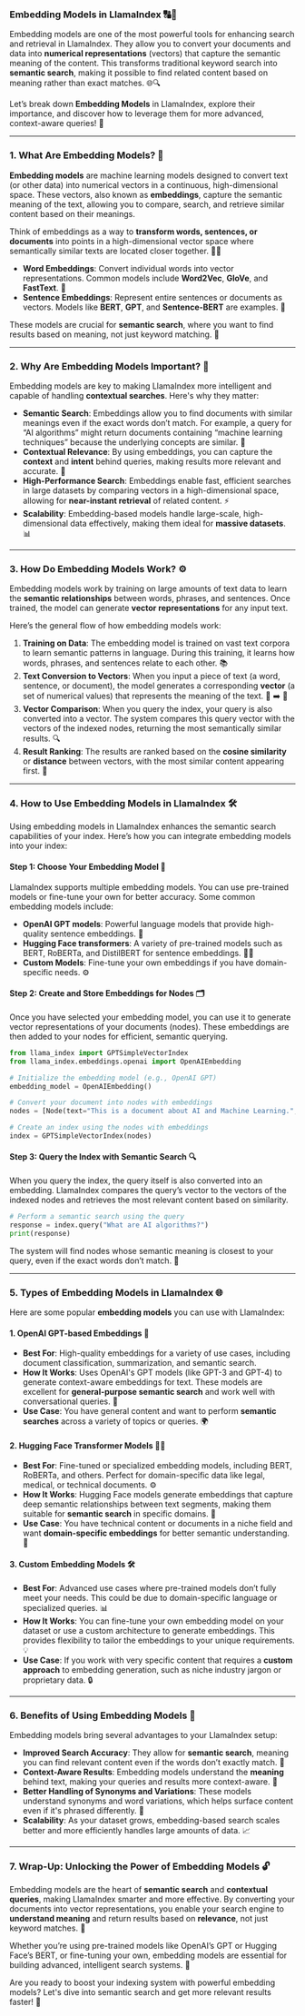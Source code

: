 ### **Embedding Models in LlamaIndex 🔠🧠**

Embedding models are one of the most powerful tools for enhancing search and retrieval in LlamaIndex. They allow you to convert your documents and data into **numerical representations** (vectors) that capture the semantic meaning of the content. This transforms traditional keyword search into **semantic search**, making it possible to find related content based on meaning rather than exact matches. 🌐🔍

Let’s break down **Embedding Models** in LlamaIndex, explore their importance, and discover how to leverage them for more advanced, context-aware queries! 🚀

---

### 1. **What Are Embedding Models? 🤔**

**Embedding models** are machine learning models designed to convert text (or other data) into numerical vectors in a continuous, high-dimensional space. These vectors, also known as **embeddings**, capture the semantic meaning of the text, allowing you to compare, search, and retrieve similar content based on their meanings.

Think of embeddings as a way to **transform words, sentences, or documents** into points in a high-dimensional vector space where semantically similar texts are located closer together. 🧠💡

- **Word Embeddings**: Convert individual words into vector representations. Common models include **Word2Vec**, **GloVe**, and **FastText**. 📝
- **Sentence Embeddings**: Represent entire sentences or documents as vectors. Models like **BERT**, **GPT**, and **Sentence-BERT** are examples. 📄

These models are crucial for **semantic search**, where you want to find results based on meaning, not just keyword matching. 🎯

---

### 2. **Why Are Embedding Models Important? 🔑**

Embedding models are key to making LlamaIndex more intelligent and capable of handling **contextual searches**. Here's why they matter:

- **Semantic Search**: Embeddings allow you to find documents with similar meanings even if the exact words don’t match. For example, a query for “AI algorithms” might return documents containing “machine learning techniques” because the underlying concepts are similar. 💬
- **Contextual Relevance**: By using embeddings, you can capture the **context** and **intent** behind queries, making results more relevant and accurate. 🧠
- **High-Performance Search**: Embeddings enable fast, efficient searches in large datasets by comparing vectors in a high-dimensional space, allowing for **near-instant retrieval** of related content. ⚡
- **Scalability**: Embedding-based models handle large-scale, high-dimensional data effectively, making them ideal for **massive datasets**. 📊

---

### 3. **How Do Embedding Models Work? ⚙️**

Embedding models work by training on large amounts of text data to learn the **semantic relationships** between words, phrases, and sentences. Once trained, the model can generate **vector representations** for any input text.

Here’s the general flow of how embedding models work:

1. **Training on Data**: The embedding model is trained on vast text corpora to learn semantic patterns in language. During this training, it learns how words, phrases, and sentences relate to each other. 📚
2. **Text Conversion to Vectors**: When you input a piece of text (a word, sentence, or document), the model generates a corresponding **vector** (a set of numerical values) that represents the meaning of the text. 📄 ➡️ 🔢
3. **Vector Comparison**: When you query the index, your query is also converted into a vector. The system compares this query vector with the vectors of the indexed nodes, returning the most semantically similar results. 🔍
4. **Result Ranking**: The results are ranked based on the **cosine similarity** or **distance** between vectors, with the most similar content appearing first. 🥇

---

### 4. **How to Use Embedding Models in LlamaIndex 🛠️**

Using embedding models in LlamaIndex enhances the semantic search capabilities of your index. Here’s how you can integrate embedding models into your index:

#### Step 1: **Choose Your Embedding Model 🧠**

LlamaIndex supports multiple embedding models. You can use pre-trained models or fine-tune your own for better accuracy. Some common embedding models include:

- **OpenAI GPT models**: Powerful language models that provide high-quality sentence embeddings. 🤖
- **Hugging Face transformers**: A variety of pre-trained models such as BERT, RoBERTa, and DistilBERT for sentence embeddings. 🦸‍♂️
- **Custom Models**: Fine-tune your own embeddings if you have domain-specific needs. ⚙️

#### Step 2: **Create and Store Embeddings for Nodes 🗂️**

Once you have selected your embedding model, you can use it to generate vector representations of your documents (nodes). These embeddings are then added to your nodes for efficient, semantic querying.

```python
from llama_index import GPTSimpleVectorIndex
from llama_index.embeddings.openai import OpenAIEmbedding

# Initialize the embedding model (e.g., OpenAI GPT)
embedding_model = OpenAIEmbedding()

# Convert your document into nodes with embeddings
nodes = [Node(text="This is a document about AI and Machine Learning.", embedding=embedding_model.get_embedding("This is a document about AI and Machine Learning."))]

# Create an index using the nodes with embeddings
index = GPTSimpleVectorIndex(nodes)
```

#### Step 3: **Query the Index with Semantic Search 🔍**

When you query the index, the query itself is also converted into an embedding. LlamaIndex compares the query’s vector to the vectors of the indexed nodes and retrieves the most relevant content based on similarity.

```python
# Perform a semantic search using the query
response = index.query("What are AI algorithms?")
print(response)
```

The system will find nodes whose semantic meaning is closest to your query, even if the exact words don’t match. 🎯

---

### 5. **Types of Embedding Models in LlamaIndex 🌐**

Here are some popular **embedding models** you can use with LlamaIndex:

#### **1. OpenAI GPT-based Embeddings 🤖**

- **Best For**: High-quality embeddings for a variety of use cases, including document classification, summarization, and semantic search. 
- **How It Works**: Uses OpenAI's GPT models (like GPT-3 and GPT-4) to generate context-aware embeddings for text. These models are excellent for **general-purpose semantic search** and work well with conversational queries. 🎤
- **Use Case**: You have general content and want to perform **semantic searches** across a variety of topics or queries. 🌍

#### **2. Hugging Face Transformer Models 🦸‍♂️**

- **Best For**: Fine-tuned or specialized embedding models, including BERT, RoBERTa, and others. Perfect for domain-specific data like legal, medical, or technical documents. ⚙️
- **How It Works**: Hugging Face models generate embeddings that capture deep semantic relationships between text segments, making them suitable for **semantic search** in specific domains. 🏥
- **Use Case**: You have technical content or documents in a niche field and want **domain-specific embeddings** for better semantic understanding. 🔬

#### **3. Custom Embedding Models 🛠️**

- **Best For**: Advanced use cases where pre-trained models don’t fully meet your needs. This could be due to domain-specific language or specialized queries. 📊
- **How It Works**: You can fine-tune your own embedding model on your dataset or use a custom architecture to generate embeddings. This provides flexibility to tailor the embeddings to your unique requirements. 💡
- **Use Case**: If you work with very specific content that requires a **custom approach** to embedding generation, such as niche industry jargon or proprietary data. 🔒

---

### 6. **Benefits of Using Embedding Models 🌟**

Embedding models bring several advantages to your LlamaIndex setup:

- **Improved Search Accuracy**: They allow for **semantic search**, meaning you can find relevant content even if the words don’t exactly match. 🧠
- **Context-Aware Results**: Embedding models understand the **meaning** behind text, making your queries and results more context-aware. 💬
- **Better Handling of Synonyms and Variations**: These models understand synonyms and word variations, which helps surface content even if it's phrased differently. 🔄
- **Scalability**: As your dataset grows, embedding-based search scales better and more efficiently handles large amounts of data. 📈

---

### 7. **Wrap-Up: Unlocking the Power of Embedding Models 🔓**

Embedding models are the heart of **semantic search** and **contextual queries**, making LlamaIndex smarter and more effective. By converting your documents into vector representations, you enable your search engine to **understand meaning** and return results based on **relevance**, not just keyword matches. 🎯

Whether you’re using pre-trained models like OpenAI’s GPT or Hugging Face’s BERT, or fine-tuning your own, embedding models are essential for building advanced, intelligent search systems. 🌟

Are you ready to boost your indexing system with powerful embedding models? Let's dive into semantic search and get more relevant results faster! 🚀